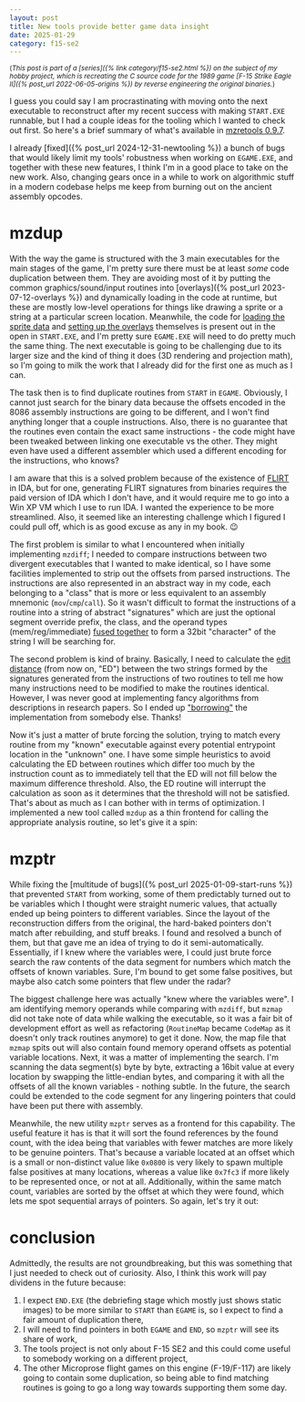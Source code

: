 ```yaml
---
layout: post
title: New tools provide better game data insight
date: 2025-01-29
category: f15-se2
---
```

<small>(_This post is part of a [series]({% link category/f15-se2.html %}) on the subject of my hobby project, which is recreating the C source code for the 1989 game [F-15 Strike Eagle II]({% post_url 2022-06-05-origins %}) by reverse engineering the original binaries._)</small>

I guess you could say I am procrastinating with moving onto the next executable to reconstruct after my recent success with making `START.EXE` runnable, but I had a couple ideas for the tooling which I wanted to check out first. So here's a brief summary of what's available in [mzretools 0.9.7](https://github.com/neuviemeporte/mzretools).

I already [fixed]({% post_url 2024-12-31-newtooling %}) a bunch of bugs that would likely limit my tools' robustness when working on `EGAME.EXE`, and together with these new features, I think I'm in a good place to take on the new work. Also, changing gears once in a while to work on algorithmic stuff in a modern codebase helps me keep from burning out on the ancient assembly opcodes.

# mzdup

With the way the game is structured with the 3 main executables for the main stages of the game, I'm pretty sure there must be at least *some* code duplication between them. They are avoiding most of it by putting the common graphics/sound/input routines into [overlays]({% post_url 2023-07-12-overlays %}) and dynamically loading in the code at runtime, but these are mostly low-level operations for things like drawing a sprite or a string at a particular screen location. Meanwhile, the code for [loading the sprite data](https://github.com/neuviemeporte/f15se2-re/blob/main/src/start4.asm#L1534) and [setting up the overlays](https://github.com/neuviemeporte/f15se2-re/blob/main/src/start4.asm#L938) themselves is present out in the open in `START.EXE`, and I'm pretty sure `EGAME.EXE` will need to do pretty much the same thing. The next executable is going to be challenging due to its larger size and the kind of thing it does (3D rendering and projection math), so I'm going to milk the work that I already did for the first one as much as I can.

The task then is to find duplicate routines from `START` in `EGAME`. Obviously, I cannot just search for the binary data because the offsets encoded in the 8086 assembly instructions are going to be different, and I won't find anything longer that a couple instructions. Also, there is no guarantee that the routines even contain the exact same instructions - the code might have been tweaked between linking one executable vs the other. They might even have used a different assembler which used a different encoding for the instructions, who knows?

I am aware that this is a solved problem because of the existence of [FLIRT](https://docs.hex-rays.com/user-guide/signatures/flirt) in IDA, but for one, generating FLIRT signatures from binaries requires the paid version of IDA which I don't have, and it would require me to go into a Win XP VM which I use to run IDA. I wanted the experience to be more streamlined. Also, it seemed like an interesting challenge which I figured I could pull off, which is as good excuse as any in my book. 😉

The first problem is similar to what I encountered when initially implementing `mzdiff`; I needed to compare instructions between two divergent executables that I wanted to make identical, so I have some facilities implemented to strip out the offsets from parsed instructions. The instructions are also represented in an abstract way in my code, each belonging to a "class" that is more or less equivalent to an assembly mnemonic (`mov`/`cmp`/`call`). So it wasn't difficult to format the instructions of a routine into a string of abstract "signatures" which are just the optional segment override prefix, the class, and the operand types (mem/reg/immediate) [fused together](https://github.com/neuviemeporte/mzretools/commit/cf92f11137f384afdd998f65460d850fa57b0f21#diff-679ea22dfd0ffd35b16186f70f94d92c84f8db9fc28ecca2bb51573071944fceR658) to form a 32bit "character" of the string I will be searching for.

The second problem is kind of brainy. Basically, I need to calculate the [edit distance](https://en.wikipedia.org/wiki/Edit_distance) (from now on, "ED") between the two strings formed by the signatures generated from the instructions of two routines to tell me how many instructions need to be modified to make the routines identical. However, I was never good at implementing fancy algorithms from descriptions in research papers. So I ended up ["borrowing"](https://github.com/roy-ht/editdistance) the implementation from somebody else. Thanks!

Now it's just a matter of brute forcing the solution, trying to match every routine from my "known" executable against every potential entrypoint location in the "unknown" one. I have some simple heuristics to avoid calculating the ED between routines which differ too much by the instruction count as to immediately tell that the ED will not fill below the maximum difference threshold. Also, the ED routine will interrupt the calculation as soon as it determines that the threshold will not be satisfied. That's about as much as I can bother with in terms of optimization. I implemented a new tool called `mzdup` as a thin frontend for calling the appropriate analysis routine, so let's give it a spin:

# mzptr

While fixing the [multitude of bugs]({% post_url 2025-01-09-start-runs %}) that prevented `START` from working, some of them predictably turned out to be variables which I thought were straight numeric values, that actually ended up being pointers to different variables. Since the layout of the reconstruction differs from the original, the hard-baked pointers don't match after rebuilding, and stuff breaks. I found and resolved a bunch of them, but that gave me an idea of trying to do it semi-automatically. Essentially, if I knew where the variables were, I could just brute force search the raw contents of the data segment for numbers which match the offsets of known variables. Sure, I'm bound to get some false positives, but maybe also catch some pointers that flew under the radar?

The biggest challenge here was actually "knew where the variables were". I am identifying memory operands while comparing with `mzdiff`, but `mzmap` did not take note of data while walking the executable, so it was a fair bit of development effort as well as refactoring (`RoutineMap` became `CodeMap` as it doesn't only track routines anymore) to get it done. Now, the map file that `mzmap` spits out will also contain found memory operand offsets as potential variable locations. Next, it was a matter of implementing the search. I'm scanning the data segment(s) byte by byte, extracting a 16bit value at every location by swapping the little-endian bytes, and comparing it with all the offsets of all the known variables - nothing subtle. In the future, the search could be extended to the code segment for any lingering pointers that could have been put there with assembly.

Meanwhile, the new utility `mzptr` serves as a frontend for this capability. The useful feature it has is that it will sort the found references by the found count, with the idea being that variables with fewer matches are more likely to be genuine pointers. That's because a variable located at an offset which is a small or non-distinct value like `0x0800` is very likely to spawn multiple false positives at many locations, whereas a value like `0x7fc3` if more likely to be represented once, or not at all. Additionally, within the same match count, variables are sorted by the offset at which they were found, which lets me spot sequential arrays of pointers. So again, let's try it out:

# conclusion

Admittedly, the results are not groundbreaking, but this was something that I just needed to check out of curiosity. Also, I think this work will pay dividens in the future because:

1. I expect `END.EXE` (the debriefing stage which mostly just shows static images) to be more similar to `START` than `EGAME` is, so I expect to find a fair amount of duplication there,
2. I will need to find pointers in both `EGAME` and `END`, so `mzptr` will see its share of work,
3. The tools project is not only about F-15 SE2 and this could come useful to somebody working on a different project,
4. The other Microprose flight games on this engine (F-19/F-117) are likely going to contain some duplication, so being able to find matching routines is going to go a long way towards supporting them some day.
